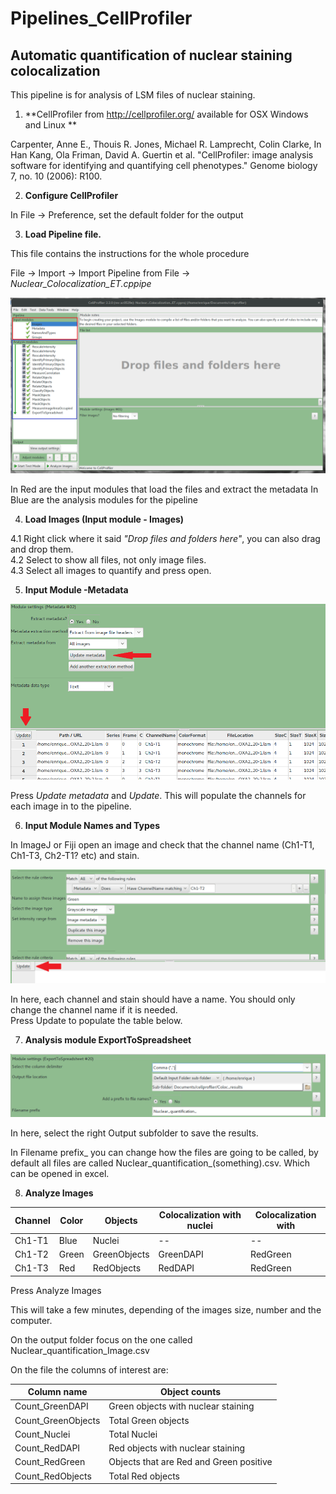 # Pipelines_CellProfiler

## Automatic quantification of nuclear staining colocalization 

This pipeline is for analysis of LSM files of nuclear staining.


1. **CellProfiler from http://cellprofiler.org/  available for OSX Windows and Linux **

Carpenter, Anne E., Thouis R. Jones, Michael R. Lamprecht, Colin Clarke, In Han Kang, Ola Friman, David A. Guertin et al. "CellProfiler: image analysis software for identifying and quantifying cell phenotypes." Genome biology 7, no. 10 (2006): R100.

2. **Configure CellProfiler**

In File -> Preference, set the default folder for the output

3. **Load Pipeline file.**

This file contains the instructions for the whole procedure

File -> Import   -> Import Pipeline from File -> *Nuclear_Colocalization_ET.cppipe*

![Figure1](image001.png)

In Red are the input modules that load the files and extract the metadata
In Blue are the analysis modules for the pipeline

4. **Load Images (Input module - Images)**

  4.1 Right click where it said *"Drop files and folders here"*, you can also drag and drop them.       
  4.2 Select to show all files, not only image files.      
  4.3 Select all images to quantify and press open.      

5. **Input Module -Metadata**

![Figure2](image002.png)

Press *Update metadata* and *Update*. This will populate the channels for each image in to the pipeline.

6. **Input Module Names and Types**

In ImageJ or Fiji open an image and check that the channel name (Ch1-T1, Ch1-T3, Ch2-T1? etc) and stain.

![Figure3](image003.png)

In here, each channel and stain should have a name. You should only change the channel name if it is needed.       
Press Update to populate the table below.


7. **Analysis module ExportToSpreadsheet**

![Figure4](image004.png)

In here, select the right Output subfolder to save the results.

In Filename prefix_ you can change how the files are going to be called, by default all files are called Nuclear_quantification_(something).csv. Which can be opened in excel.

8. **Analyze Images**

| **Channel** | **Color** | **Objects**      | **Colocalization with nuclei** | **Colocalization with** |
|---------|-------|--------------|----------------------------|---------------------|
| Ch1-T1  | Blue  | Nuclei       | --                         | --                  |
| Ch1-T2  | Green | GreenObjects | GreenDAPI                  | RedGreen            |
| Ch1-T3  | Red   | RedObjects   | RedDAPI                    | RedGreen            |


Press Analyze Images

This will take a few minutes, depending of the images size, number and the computer.

On the output folder focus on the one called Nuclear_quantification_Image.csv

On the file the columns of interest are:
 
| **Column name**        | **Object counts**                           |
|--------------------|-----------------------------------------|
| Count_GreenDAPI    | Green objects with nuclear staining     |
| Count_GreenObjects | Total Green objects                     |
| Count_Nuclei       | Total Nuclei                            |
| Count_RedDAPI      | Red objects with nuclear staining       |
| Count_RedGreen     | Objects that are Red and Green positive |
| Count_RedObjects   | Total Red objects                       |
